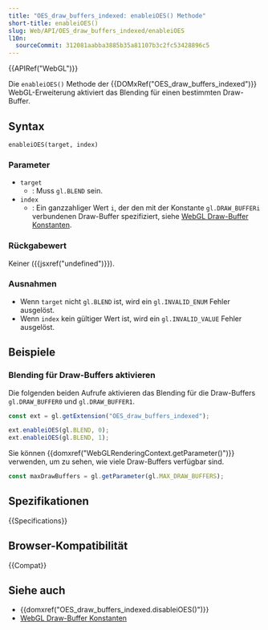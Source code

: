 ```yaml
---
title: "OES_draw_buffers_indexed: enableiOES() Methode"
short-title: enableiOES()
slug: Web/API/OES_draw_buffers_indexed/enableiOES
l10n:
  sourceCommit: 312081aabba3885b35a81107b3c2fc53428896c5
---
```


{{APIRef("WebGL")}}

Die `enableiOES()` Methode der {{DOMxRef("OES_draw_buffers_indexed")}} WebGL-Erweiterung aktiviert das Blending für einen bestimmten Draw-Buffer.

## Syntax

```js-nolint
enableiOES(target, index)
```

### Parameter

- `target`
  - : Muss `gl.BLEND` sein.
- `index`
  - : Ein ganzzahliger Wert `i`, der den mit der Konstante `gl.DRAW_BUFFERi` verbundenen Draw-Buffer spezifiziert, siehe [WebGL Draw-Buffer Konstanten](/de/docs/Web/API/WebGL_API/Constants#draw_buffers).

### Rückgabewert

Keiner ({{jsxref("undefined")}}).

### Ausnahmen

- Wenn `target` nicht `gl.BLEND` ist, wird ein `gl.INVALID_ENUM` Fehler ausgelöst.
- Wenn `index` kein gültiger Wert ist, wird ein `gl.INVALID_VALUE` Fehler ausgelöst.

## Beispiele

### Blending für Draw-Buffers aktivieren

Die folgenden beiden Aufrufe aktivieren das Blending für die Draw-Buffers `gl.DRAW_BUFFER0` und `gl.DRAW_BUFFER1`.

```js
const ext = gl.getExtension("OES_draw_buffers_indexed");

ext.enableiOES(gl.BLEND, 0);
ext.enableiOES(gl.BLEND, 1);
```

Sie können {{domxref("WebGLRenderingContext.getParameter()")}} verwenden, um zu sehen, wie viele Draw-Buffers verfügbar sind.

```js
const maxDrawBuffers = gl.getParameter(gl.MAX_DRAW_BUFFERS);
```

## Spezifikationen

{{Specifications}}

## Browser-Kompatibilität

{{Compat}}

## Siehe auch

- {{domxref("OES_draw_buffers_indexed.disableiOES()")}}
- [WebGL Draw-Buffer Konstanten](/de/docs/Web/API/WebGL_API/Constants#draw_buffers)
